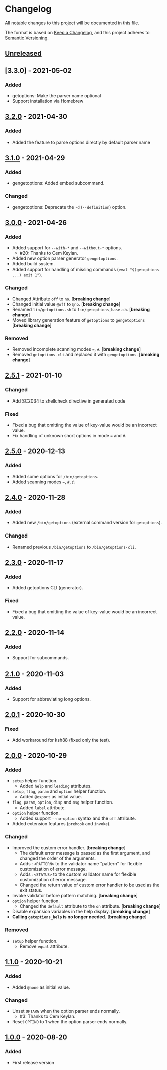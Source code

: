 # Changelog

All notable changes to this project will be documented in this file.

The format is based on [Keep a Changelog](https://keepachangelog.com/en/1.0.0/),
and this project adheres to [Semantic Versioning](https://semver.org/spec/v2.0.0.html).

## [Unreleased]

## [3.3.0] - 2021-05-02

### Added

- getoptions: Make the parser name optional
- Support installation via Homebrew

## [3.2.0] - 2021-04-30

### Added

- Added the feature to parse options directly by default parser name

## [3.1.0] - 2021-04-29

### Added

- gengetoptions: Added embed subcommand.

### Changed

- gengetoptions: Deprecate the `-d` (`--definition`) option.

## [3.0.0] - 2021-04-26

### Added

- Added support for `--with-*` and `--without-*` options.
  - #20: Thanks to Cem Keylan.
- Added new option parser generator `gengetoptions`.
- Added build system.
- Added support for handling of missing commands (`eval "$(getoptions ...) exit 1"`).

### Changed

- Changed Attribute `off` to `no`. [**breaking change**]
- Changed initial value `@off` to `@no`. [**breaking change**]
- Renamed `lin/getoptions.sh` to `lin/getoptions_base.sh`. [**breaking change**]
- Moved library generation feature of `getoptions` to `gengetoptions` [**breaking change**]

### Removed

- Removed incomplete scanning modes `=`, `#`. [**breaking change**]
- Removed `getoptions-cli` and replaced it with `gengetoptions`. [**breaking change**]

## [2.5.1] - 2021-01-10

### Changed

- Add SC2034 to shellcheck directive in generated code

### Fixed

- Fixed a bug that omitting the value of key-value would be an incorrect value.
- Fix handling of unknown short options in mode `=` and `#`.

## [2.5.0] - 2020-12-13

### Added

- Added some options for `/bin/getoptions`.
- Added scanning modes `=`, `#`, `@`.

## [2.4.0] - 2020-11-28

### Added

- Added new `/bin/getoptions` (external command version for `getoptions`).

### Changed

- Renamed previous `/bin/getoptions` to `/bin/getoptions-cli`.

## [2.3.0] - 2020-11-17

### Added

- Added getoptions CLI (generator).

### Fixed

- Fixed a bug that omitting the value of key-value would be an incorrect value.

## [2.2.0] - 2020-11-14

### Added

- Support for subcommands.

## [2.1.0] - 2020-11-03

### Added

- Support for abbreviating long options.

## [2.0.1] - 2020-10-30

### Fixed

- Add workaround for ksh88 (fixed only the test).

## [2.0.0] - 2020-10-29

### Added

- `setup` helper function.
  - Added `help` and `leading` attributes.
- `setup`, `flag`, `param` and `option` helper function.
  - Added `@export` as initial value.
- `flag`, `param`, `option`, `disp` and `msg` helper function.
  - Added `label` attribute.
- `option` helper function.
  - Added support `--no-option` syntax and the `off` attribute.
- Added extension features (`prehook` and `invoke`).

### Changed

- Improved the custom error handler. [**breaking change**]
  - The default error message is passed as the first argument, and changed the order of the arguments.
  - Adds `:<PATTERN>` to the validator name "pattern" for flexible customization of error message.
  - Adds `:<STATUS>` to the custom validator name for flexible customization of error message.
  - Changed the return value of custom error handler to be used as the exit status.
- Invoke validator before pattern matching. [**breaking change**]
- `option` helper function.
  - Changed the `default` attribute to the `on` attribute. [**breaking change**]
- Disable expansion variables in the help display. [**breaking change**]
- **Calling `getoptions_help` is no longer needed.** [**breaking change**]

### Removed

- `setup` helper function.
  - Remove `equal` attribute.

## [1.1.0] - 2020-10-21

### Added

- Added `@none` as initial value.

### Changed

- Unset `OPTARG` when the option parser ends normally.
  - #3: Thanks to Cem Keylan.
- Reset `OPTIND` to 1 when the option parser ends normally.

## [1.0.0] - 2020-08-20

### Added

- First release version

[Unreleased]: https://github.com/ko1nksm/getoptions/compare/v3.2.0...HEAD
[3.2.0]: https://github.com/ko1nksm/getoptions/compare/v3.1.0...v3.2.0
[3.1.0]: https://github.com/ko1nksm/getoptions/compare/v3.0.0...v3.1.0
[3.0.0]: https://github.com/ko1nksm/getoptions/compare/v2.5.1...v3.0.0
[2.5.1]: https://github.com/ko1nksm/getoptions/compare/v2.5.0...v2.5.1
[2.5.0]: https://github.com/ko1nksm/getoptions/compare/v2.4.0...v2.5.0
[2.4.0]: https://github.com/ko1nksm/getoptions/compare/v2.3.0...v2.4.0
[2.3.0]: https://github.com/ko1nksm/getoptions/compare/v2.2.0...v2.3.0
[2.2.0]: https://github.com/ko1nksm/getoptions/compare/v2.1.0...v2.2.0
[2.1.0]: https://github.com/ko1nksm/getoptions/compare/v2.0.1...v2.1.0
[2.0.1]: https://github.com/ko1nksm/getoptions/compare/v2.0.0...v2.0.1
[2.0.0]: https://github.com/ko1nksm/getoptions/compare/v1.1.0...v2.0.0
[1.1.0]: https://github.com/ko1nksm/getoptions/compare/v1.0.0...v1.1.0
[1.0.0]: https://github.com/ko1nksm/getoptions/commits/v1.0.0
